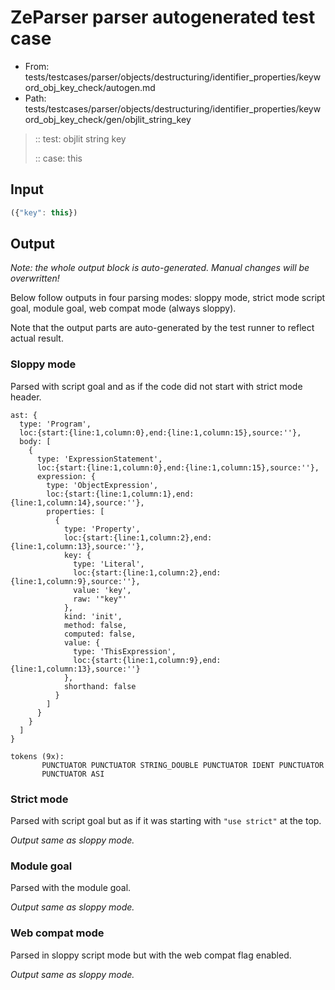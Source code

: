 # ZeParser parser autogenerated test case

- From: tests/testcases/parser/objects/destructuring/identifier_properties/keyword_obj_key_check/autogen.md
- Path: tests/testcases/parser/objects/destructuring/identifier_properties/keyword_obj_key_check/gen/objlit_string_key

> :: test: objlit string key
>
> :: case: this

## Input


`````js
({"key": this})
`````

## Output

_Note: the whole output block is auto-generated. Manual changes will be overwritten!_

Below follow outputs in four parsing modes: sloppy mode, strict mode script goal, module goal, web compat mode (always sloppy).

Note that the output parts are auto-generated by the test runner to reflect actual result.

### Sloppy mode

Parsed with script goal and as if the code did not start with strict mode header.

`````
ast: {
  type: 'Program',
  loc:{start:{line:1,column:0},end:{line:1,column:15},source:''},
  body: [
    {
      type: 'ExpressionStatement',
      loc:{start:{line:1,column:0},end:{line:1,column:15},source:''},
      expression: {
        type: 'ObjectExpression',
        loc:{start:{line:1,column:1},end:{line:1,column:14},source:''},
        properties: [
          {
            type: 'Property',
            loc:{start:{line:1,column:2},end:{line:1,column:13},source:''},
            key: {
              type: 'Literal',
              loc:{start:{line:1,column:2},end:{line:1,column:9},source:''},
              value: 'key',
              raw: '"key"'
            },
            kind: 'init',
            method: false,
            computed: false,
            value: {
              type: 'ThisExpression',
              loc:{start:{line:1,column:9},end:{line:1,column:13},source:''}
            },
            shorthand: false
          }
        ]
      }
    }
  ]
}

tokens (9x):
       PUNCTUATOR PUNCTUATOR STRING_DOUBLE PUNCTUATOR IDENT PUNCTUATOR
       PUNCTUATOR ASI
`````

### Strict mode

Parsed with script goal but as if it was starting with `"use strict"` at the top.

_Output same as sloppy mode._

### Module goal

Parsed with the module goal.

_Output same as sloppy mode._

### Web compat mode

Parsed in sloppy script mode but with the web compat flag enabled.

_Output same as sloppy mode._
